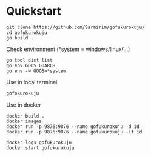 # Quickstart
```
git clone https://github.com/Sarmirim/gofukurokuju/
cd gofukurokuju
go build .
```

Check environment
(*system = windows/linux/...)
```
go tool dist list
go env GOOS GOARCH
go env -w GOOS=*system
```

Use in local terminal
```bash
gofokurokuju
```

Use in docker
```
docker build .
docker images
docker run -p 9876:9876 --name gofukurokuju -d id
docker run -p 9876:9876 --name gofukurokuju -it id
```

```
docker logs gofukurokuju
docker start gofukurokuju 
```